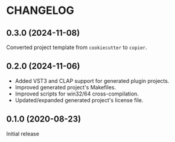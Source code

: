 # CHANGELOG


## 0.3.0 (2024-11-08)

Converted project template from `cookiecutter` to `copier`.


## 0.2.0 (2024-11-06)

* Added VST3 and CLAP support for generated plugin projects.
* Improved generated project's Makefiles.
* Improved scripts for win32/64 cross-compilation.
* Updated/expanded generated project's license file.


## 0.1.0 (2020-08-23)

Initial release
